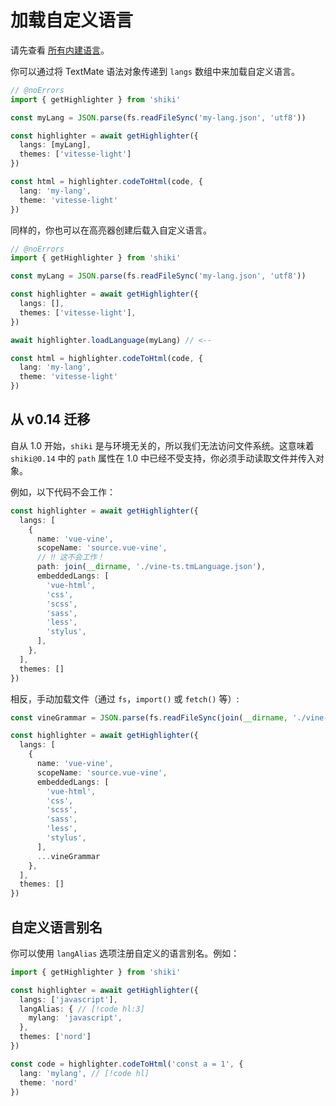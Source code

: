 # 加载自定义语言

请先查看 [所有内建语言](/languages)。

你可以通过将 TextMate 语法对象传递到 `langs` 数组中来加载自定义语言。

```ts twoslash
// @noErrors
import { getHighlighter } from 'shiki'

const myLang = JSON.parse(fs.readFileSync('my-lang.json', 'utf8'))

const highlighter = await getHighlighter({
  langs: [myLang],
  themes: ['vitesse-light']
})

const html = highlighter.codeToHtml(code, {
  lang: 'my-lang',
  theme: 'vitesse-light'
})
```

同样的，你也可以在高亮器创建后载入自定义语言。

```ts twoslash
// @noErrors
import { getHighlighter } from 'shiki'

const myLang = JSON.parse(fs.readFileSync('my-lang.json', 'utf8'))

const highlighter = await getHighlighter({
  langs: [],
  themes: ['vitesse-light'],
})

await highlighter.loadLanguage(myLang) // <--

const html = highlighter.codeToHtml(code, {
  lang: 'my-lang',
  theme: 'vitesse-light'
})
```

## 从 v0.14 迁移

自从 1.0 开始，`shiki` 是与环境无关的，所以我们无法访问文件系统。这意味着 `shiki@0.14` 中的 `path` 属性在 1.0 中已经不受支持，你必须手动读取文件并传入对象。

例如，以下代码不会工作：

```ts
const highlighter = await getHighlighter({
  langs: [
    {
      name: 'vue-vine',
      scopeName: 'source.vue-vine',
      // ‼️ 这不会工作！
      path: join(__dirname, './vine-ts.tmLanguage.json'),
      embeddedLangs: [
        'vue-html',
        'css',
        'scss',
        'sass',
        'less',
        'stylus',
      ],
    },
  ],
  themes: []
})
```

相反，手动加载文件（通过 `fs`，`import()` 或 `fetch()` 等）:

```ts
const vineGrammar = JSON.parse(fs.readFileSync(join(__dirname, './vine-ts.tmLanguage.json'), 'utf8'))

const highlighter = await getHighlighter({
  langs: [
    {
      name: 'vue-vine',
      scopeName: 'source.vue-vine',
      embeddedLangs: [
        'vue-html',
        'css',
        'scss',
        'sass',
        'less',
        'stylus',
      ],
      ...vineGrammar
    },
  ],
  themes: []
})
```

## 自定义语言别名

你可以使用 `langAlias` 选项注册自定义的语言别名。例如：

```ts twoslash
import { getHighlighter } from 'shiki'

const highlighter = await getHighlighter({
  langs: ['javascript'],
  langAlias: { // [!code hl:3]
    mylang: 'javascript',
  },
  themes: ['nord']
})

const code = highlighter.codeToHtml('const a = 1', {
  lang: 'mylang', // [!code hl]
  theme: 'nord'
})
```
